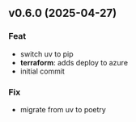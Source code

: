 ## v0.6.0 (2025-04-27)

### Feat

- switch uv to pip
- **terraform**: adds deploy to azure
- initial commit

### Fix

- migrate from uv to poetry
